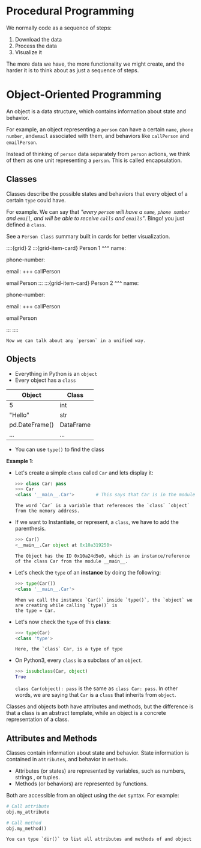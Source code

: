 # Procedural Programming

We normally code as a sequence of steps:

1. Download the data 
2. Process the data 
3. Visualize it

The more data we have, the more functionality we might create, and the harder it is to think about as just a 
sequence of steps.

# Object-Oriented Programming

An object is a data structure, which contains information about state and behavior.

For example,  an object representing a `person` can have a certain `name`, `phone number`, and`email`  associated 
with them, and behaviors like `callPerson` and `emailPerson`. 

Instead of thinking of `person` data separately from `person` actions, we think of them as one unit representing a 
`person`. This is called encapsulation.

  
## Classes 

Classes describe the possible states and behaviors that every object of a certain `type` could have.

For example. We can say that *"every `person` will have a `name`, `phone number` and `email`, and will be able to 
receive `calls` and `emails`"*. Bingo! you just defined a `class`.

See a `Person Class` summary built in cards for better visualization. 


::::{grid} 2
:::{grid-item-card}
Person 1 
^^^
name:

phone-number:

email:
+++
callPerson

emailPerson
:::
:::{grid-item-card} 
Person 2
^^^
name:

phone-number:

email:
+++
callPerson

emailPerson

:::
::::

```{note}
Now we can talk about any `person` in a unified way. 
```

## Objects

+ Everything in Python is an `object`
+ Every object has a `class`

| Object         | Class       |
|----------------|-------------|
| 5              | int         |
| "Hello"        | str         |
| pd.DateFrame() | DataFrame   |
| ...            | ...         |

+ You can use `type()` to find the class

**Example 1**:

+ Let's create a simple `class` called `Car` and lets display it:

    ```python
    >>> class Car: pass
    >>> Car
    <class '__main__.Car'>        # This says that Car is in the module __main__
    ```

    ```{note}
    The word `Car` is a variable that references the `class` `object` from the memory address. 
    ```

+ If we want to Instantiate, or represent, a `class`, we have to add the parenthesis.

    ```python
    >>> Car()
    <__main__.Car object at 0x10a319250>
    ```

    ```{important}
    The Object has the ID 0x10a24d5e0, which is an instance/reference of the class Car from the module __main__.
    ```
+ Let's check the `type` of an **instance** by doing the following:

    ```python
    >>> type(Car())
    <class '__main__.Car'>
    ```
    ```{note}
    When we call the instance `Car()` inside `type()`, the `object` we are creating while calling `type()` is 
    the type = Car.  
    ```

+ Let's now check the `type` of this **class**: 

    ```python
    >>> type(Car)
    <class 'type'>
    ```
    ```{note}
    Here, the `class` Car, is a type of type
    ```
+ On Python3, every `class` is a subclass of an `object`.

    ```python
    >>> issubclass(Car, object)
    True
    ```
    `class Car(object): pass` is the same as `class Car: pass`. In other words, we are saying that `Car` is a `class`
    that inherits from `object`. 


Classes and objects both have attributes and methods, but the difference is that a class is an abstract template,
while an object is a concrete representation of a class.

## Attributes and Methods

Classes contain information about state and behavior. State information is contained in `attributes`, and behavior in 
`methods`.

+ Attributes (or states) are represented by variables, such as numbers, strings , or tuples. 
+ Methods (or behaviors) are represented by functions. 

Both are accessible from an object using the `dot` syntax. For example:

```python
# Call attribute
obj.my_attribute

# Call method
obj.my_method()
```
```{tip}
You can type `dir()` to list all attributes and methods of and object 
```


